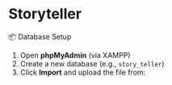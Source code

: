 ﻿# Storyteller
 📦 Database Setup

1. Open **phpMyAdmin** (via XAMPP)
2. Create a new database (e.g., `story_teller`)
3. Click **Import** and upload the file from:
